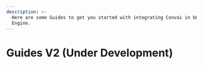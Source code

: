 ```yaml
---
description: >-
  Here are some Guides to get you started with integrating Convai in Unreal
  Engine.
---
```


# Guides V2 (Under Development)


